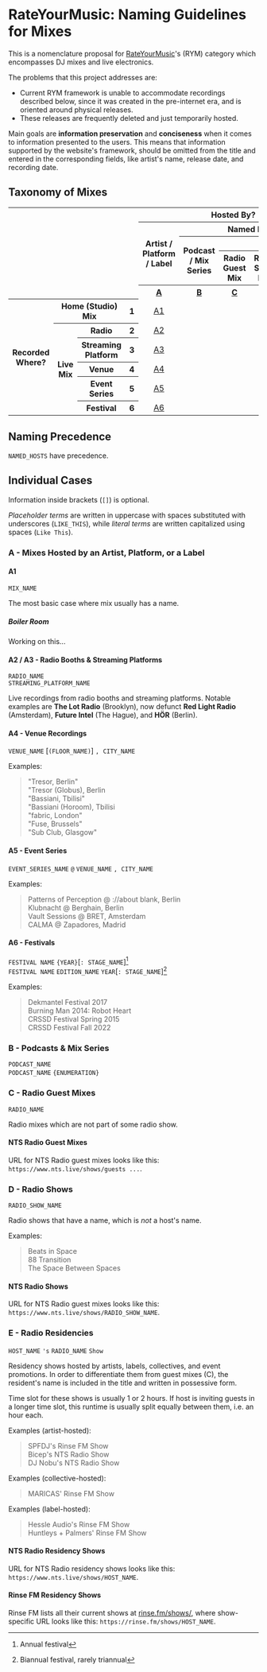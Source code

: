 <h1>RateYourMusic: Naming Guidelines for Mixes</h1>

This is a nomenclature proposal for [RateYourMusic](https://rateyourmusic.com)'s (RYM) category which encompasses DJ mixes and live electronics. 

The problems that this project addresses are:
<ul>
	<li>Current RYM framework is unable to accommodate recordings described below, since it was created in the pre-internet era, and is oriented around physical releases.</li>
	<li>These releases are frequently deleted and just temporarily hosted.</li>
</ul>

Main goals are **information preservation** and **conciseness** when it comes to information presented to the users. This means that information supported by the website's framework, should be omitted from the title and entered in the corresponding fields, like artist's name, release date, and recording date. 

<h2>Taxonomy of Mixes</h2>

<table>
	<tr>
		<th colspan="4" rowspan="5"></th>
		<th colspan="5">Hosted By?</th>
	</tr>
	<tr>
		<th rowspan="3">Artist / Platform / Label</th>
		<th colspan="4">Named Hosts</th>
	</tr>
	<tr>
		<th rowspan="2">Podcast / Mix Series</th>
		<th colspan="3">Radio</th>
	</tr>
	<tr>
		<th>Radio Guest Mix</th>
		<th>Radio Show Mix</th>
		<th>Radio Residency Mix</th>
	</tr>
	<tr>
		<th><a href="#a">A</a></th>
		<th><a href="#b">B</a></th>
		<th><a href="#c">C</a></th>
		<th><a href="#d">D</a></th>
		<th><a href="#e">E</a></th>
	</tr>
	<tr align="center">
		<th rowspan="6">Recorded Where?</th>
		<th colspan="2">Home (Studio) Mix</th>
		<th>1</th>
		<td><a href="#a1">A1</a></td>
		<td></td>
		<td></td>
		<td></td>
		<td></td>
	</tr>
	<tr align="center">
		<th rowspan="5">Live Mix</th>
		<th>Radio</th>
		<th>2</th>
		<td><a href="#a2-a3">A2</a></td>
		<td></td>
		<td></td>
		<td></td>
		<td></td>
	</tr>
	<tr align="center">
		<th>Streaming Platform</th>
		<th>3</th>
		<td><a href="#a2-a3">A3</a></td>
		<td></td>
		<td></td>
		<td></td>
		<td></td>
	</tr>
	<tr align="center">
		<th>Venue</th>
		<th>4</th>
		<td><a href="#a4">A4</a></td>
		<td></td>
		<td></td>
		<td></td>
		<td></td>
	</tr>
	<tr align="center">
		<th>Event Series</th>
		<th>5</th>
		<td><a href="#a5">A5</a></td>
		<td></td>
		<td></td>
		<td></td>
		<td></td>
	</tr>
	<tr align="center">
		<th>Festival</th>
		<th>6</th>
		<td><a href="#a6">A6</a></td>
		<td></td>
		<td></td>
		<td></td>
		<td></td>
	</tr>
</table>

<h2>Naming Precedence</h2>

`NAMED_HOSTS` have precedence.  

<h2>Individual Cases</h2>

Information inside brackets (`[]`) is optional. 

*Placeholder terms* are written in uppercase with spaces substituted with underscores (`LIKE_THIS`), while *literal terms* are written capitalized using spaces (`Like This`).

<h3 id="a">A - Mixes Hosted by an Artist, Platform, or a Label</h3>
<h4 id="a1">A1</h4>

`MIX_NAME`

The most basic case where mix usually has a name.

<h5>Boiler Room</h5>

Working on this...

<h4 id="a2-a3">A2 / A3 - Radio Booths & Streaming Platforms</h4>

`RADIO_NAME`  
`STREAMING_PLATFORM_NAME`

Live recordings from radio booths and streaming platforms. Notable examples are **The Lot Radio** (Brooklyn), now defunct **Red Light Radio** (Amsterdam), **Future Intel** (The Hague), and **HÖR** (Berlin).  

<h4 id="a4">A4 - Venue Recordings</h4>

`VENUE_NAME`&nbsp;[`(FLOOR_NAME)`]&nbsp;`,`&nbsp;&nbsp;`CITY_NAME`

Examples:
> "Tresor, Berlin"  
> "Tresor (Globus), Berlin  
> "Bassiani, Tbilisi"  
> "Bassiani (Horoom), Tbilisi  
> "fabric, London"  
> "Fuse, Brussels"  
> "Sub Club, Glasgow"  

<h4 id="a5">A5 - Event Series</h4>

`EVENT_SERIES_NAME`&nbsp;`@`&nbsp;`VENUE_NAME`&nbsp;`,`&nbsp;&nbsp;`CITY_NAME`  

Examples:
> Patterns of Perception @ ://about blank, Berlin  
> Klubnacht @ Berghain, Berlin  
> Vault Sessions @ BRET, Amsterdam  
> CALMA @ Zapadores, Madrid

<h4 id="a6">A6 - Festivals</h4>

`FESTIVAL NAME`&nbsp;`{YEAR}`[`:`&nbsp;&nbsp;`STAGE_NAME`][^1]  
`FESTIVAL NAME`&nbsp;`EDITION_NAME`&nbsp;`YEAR`[`:`&nbsp;&nbsp;`STAGE_NAME`][^2]

Examples:
> Dekmantel Festival 2017   
> Burning Man 2014: Robot Heart  
> CRSSD Festival Spring 2015  
> CRSSD Festival Fall 2022

<h3 id="b">B - Podcasts & Mix Series</h3> 

`PODCAST_NAME`  
`PODCAST_NAME`&nbsp;`{ENUMERATION}`

<h3 id="c">C - Radio Guest Mixes</h3>

`RADIO_NAME`

Radio mixes which are not part of some radio show.

<h4>NTS Radio Guest Mixes</h4>

URL for NTS Radio guest mixes looks like this: `https://www.nts.live/shows/guests ...`.

<h3 id="d">D - Radio Shows</h3>

`RADIO_SHOW_NAME`

Radio shows that have a name, which is *not* a host's name.

Examples:
> Beats in Space  
> 88 Transition  
> The Space Between Spaces

<h4>NTS Radio Shows</h4>

URL for NTS Radio guest mixes looks like this: `https://www.nts.live/shows/RADIO_SHOW_NAME`.

<h3 id="e">E - Radio Residencies</h3>

`HOST_NAME`&nbsp;`'s`&nbsp;`RADIO_NAME`&nbsp;`Show`

Residency shows hosted by artists, labels, collectives, and event promotions. In order to differentiate them from guest mixes (C), the resident's name is included in the title and written in possessive form.

Time slot for these shows is usually 1 or 2 hours. If host is inviting guests in a longer time slot, this runtime is usually split equally between them, i.e. an hour each.  

Examples (artist-hosted):
> SPFDJ's Rinse FM Show  
> Bicep's NTS Radio Show  
> DJ Nobu's NTS Radio Show

Examples (collective-hosted):
> MARICAS' Rinse FM Show

Examples (label-hosted):
> Hessle Audio's Rinse FM Show  
> Huntleys + Palmers' Rinse FM Show

<h4>NTS Radio Residency Shows</h4>

URL for NTS Radio residency shows looks like this: `https://www.nts.live/shows/HOST_NAME`.
<h4>Rinse FM Residency Shows</h4>

Rinse FM lists all their current shows at [rinse.fm/shows/](https://rinse.fm/shows/), where show-specific URL looks like this: `https://rinse.fm/shows/HOST_NAME`.


[^1]: Annual festival
[^2]: Biannual festival, rarely triannual
